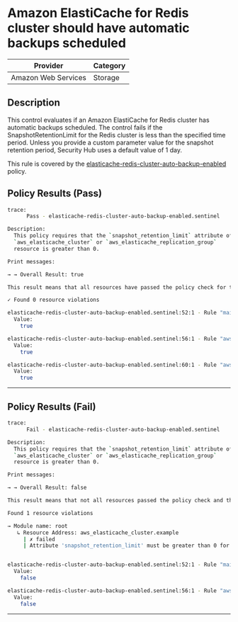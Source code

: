 #  Amazon ElastiCache for Redis cluster should have automatic backups scheduled

| Provider            | Category     |
|---------------------|--------------|
| Amazon Web Services | Storage      |

## Description

This control evaluates if an Amazon ElastiCache for Redis cluster has automatic backups scheduled. The control fails if the SnapshotRetentionLimit for the Redis cluster is less than the specified time period. Unless you provide a custom parameter value for the snapshot retention period, Security Hub uses a default value of 1 day.

This rule is covered by the [elasticache-redis-cluster-auto-backup-enabled](../../policies/elasticache-redis-cluster-auto-backup-enabled) policy.

## Policy Results (Pass)
```bash
trace:
      Pass - elasticache-redis-cluster-auto-backup-enabled.sentinel

Description:
  This policy requires that the `snapshot_retention_limit` attribute of the
  `aws_elasticache_cluster` or `aws_elasticache_replication_group`
  resource is greater than 0.

Print messages:

→ → Overall Result: true

This result means that all resources have passed the policy check for the policy elasticache-redis-cluster-auto-backup-enabled.

✓ Found 0 resource violations

elasticache-redis-cluster-auto-backup-enabled.sentinel:52:1 - Rule "main"
  Value:
    true

elasticache-redis-cluster-auto-backup-enabled.sentinel:56:1 - Rule "aws_elasticache_cluster_rule"
  Value:
    true

elasticache-redis-cluster-auto-backup-enabled.sentinel:60:1 - Rule "aws_elasticache_replication_group_rule"
  Value:
    true
```

---

## Policy Results (Fail)
```bash
trace:
      Fail - elasticache-redis-cluster-auto-backup-enabled.sentinel

Description:
  This policy requires that the `snapshot_retention_limit` attribute of the
  `aws_elasticache_cluster` or `aws_elasticache_replication_group`
  resource is greater than 0.

Print messages:

→ → Overall Result: false

This result means that not all resources passed the policy check and the protected behavior is not allowed for the policy elasticache-redis-cluster-auto-backup-enabled.

Found 1 resource violations

→ Module name: root
   ↳ Resource Address: aws_elasticache_cluster.example
     | ✗ failed
     | Attribute 'snapshot_retention_limit' must be greater than 0 for aws_elasticache_cluster resources.Refer to https://docs.aws.amazon.com/securityhub/latest/userguide/elasticache-controls.html#elasticache-1 for more details.


elasticache-redis-cluster-auto-backup-enabled.sentinel:52:1 - Rule "main"
  Value:
    false

elasticache-redis-cluster-auto-backup-enabled.sentinel:56:1 - Rule "aws_elasticache_cluster_rule"
  Value:
    false
```

---